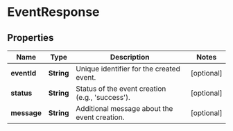 

# EventResponse


## Properties

| Name | Type | Description | Notes |
|------------ | ------------- | ------------- | -------------|
|**eventId** | **String** | Unique identifier for the created event. |  [optional] |
|**status** | **String** | Status of the event creation (e.g., &#39;success&#39;). |  [optional] |
|**message** | **String** | Additional message about the event creation. |  [optional] |



